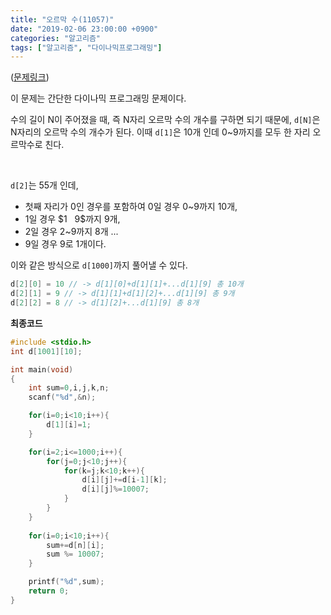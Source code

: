 ```yaml
---
title: "오르막 수(11057)"
date: "2019-02-06 23:00:00 +0900"
categories: "알고리즘"
tags: ["알고리즘", "다이나믹프로그래밍"]
---
```


([문제링크](https://www.acmicpc.net/problem/11057))

이 문제는 간단한 다이나믹 프로그래밍 문제이다. 

수의 길이 N이 주어졌을 때, 즉 N자리 오르막 수의 개수를 구하면 되기 때문에, `d[N]`은 N자리의 오르막 수의 개수가 된다. 이때 `d[1]`은 $10$개 인데 $0$~$9$까지를 모두 한 자리 오르막수로 친다.

<br>

`d[2]`는 $55$개 인데, 
- 첫째 자리가 $0$인 경우를 포함하여 $0$일 경우 $0$~$9$까지 10개,
- $1$일 경우 $1 $~$ 9$까지 $9$개,
- $2$일 경우 $2$~$9$까지 $8$개 ... 
- $9$일 경우 $9$로 $1$개이다. 

이와 같은 방식으로 `d[1000]`까지 풀어낼 수 있다.

```c
d[2][0] = 10 // -> d[1][0]+d[1][1]+...d[1][9] 총 10개
d[2][1] = 9 // -> d[1][1]+d[1][2]+...d[1][9] 총 9개
d[2][2] = 8 // -> d[1][2]+...d[1][9] 총 8개
```


**최종코드**

```c
#include <stdio.h>
int d[1001][10];

int main(void)
{
    int sum=0,i,j,k,n;
    scanf("%d",&n);

    for(i=0;i<10;i++){
        d[1][i]=1;
    }

    for(i=2;i<=1000;i++){
        for(j=0;j<10;j++){
            for(k=j;k<10;k++){
                d[i][j]+=d[i-1][k];
                d[i][j]%=10007;
            }
        }
    }
    
    for(i=0;i<10;i++){
        sum+=d[n][i];
        sum %= 10007;
    }

    printf("%d",sum);
    return 0;
}
```
